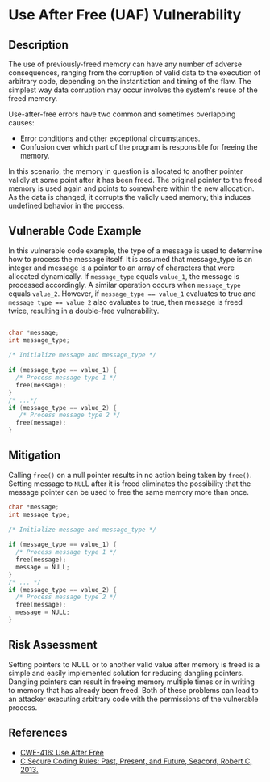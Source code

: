 # Use After Free (UAF) Vulnerability

## Description
The use of previously-freed memory can have any number of adverse consequences, ranging from the corruption of valid data to the execution of arbitrary code, depending on the instantiation and timing of the flaw. The simplest way data corruption may occur involves the system's reuse of the freed memory. 

Use-after-free errors have two common and sometimes overlapping causes:

* Error conditions and other exceptional circumstances.
* Confusion over which part of the program is responsible for freeing the memory.

In this scenario, the memory in question is allocated to another pointer validly at some point after it has been freed. The original pointer to the freed memory is used again and points to somewhere within the new allocation. As the data is changed, it corrupts the validly used memory; this induces undefined behavior in the process.

## Vulnerable Code Example
In this vulnerable code example, the type of a message is used to determine how to process the message itself. It is assumed that message_type is an integer and message is a pointer to an array of characters that were allocated dynamically. If ```message_type``` equals ```value_1```, the message is processed accordingly. A similar operation occurs when ```message_type``` equals ```value_2```. However, if ```message_type == value_1``` evaluates to true and ```message_type == value_2``` also evaluates to true, then message is freed twice, resulting in a double-free vulnerability.

```c

char *message;
int message_type;
 
/* Initialize message and message_type */
 
if (message_type == value_1) {
  /* Process message type 1 */
  free(message);
}
/* ...*/
if (message_type == value_2) {
   /* Process message type 2 */
  free(message);
}
```
## Mitigation
Calling ```free()``` on a null pointer results in no action being taken by ```free()```. Setting message to ```NUL```L after it is freed eliminates the possibility that the message pointer can be used to free the same memory more than once.

```c
char *message;
int message_type;
 
/* Initialize message and message_type */
 
if (message_type == value_1) {
  /* Process message type 1 */
  free(message);
  message = NULL;
}
/* ... */
if (message_type == value_2) {
  /* Process message type 2 */
  free(message);
  message = NULL;
}
```

## Risk Assessment
Setting pointers to NULL or to another valid value after memory is freed is a simple and easily implemented solution for reducing dangling pointers. Dangling pointers can result in freeing memory multiple times or in writing to memory that has already been freed. Both of these problems can lead to an attacker executing arbitrary code with the permissions of the vulnerable process.

## References
* [CWE-416: Use After Free]
* [C Secure Coding Rules: Past, Present, and Future, Seacord, Robert C, 2013.]

[CWE-416: Use After Free]:https://cwe.mitre.org/data/definitions/416.html
[C Secure Coding Rules: Past, Present, and Future, Seacord, Robert C, 2013.]:https://www.informit.com/articles/article.aspx?p=2088511


